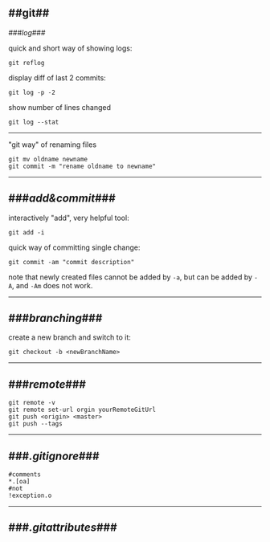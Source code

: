 ##git##
---
###_log_###

quick and short way of showing logs:

    git reflog

display diff of last 2 commits:

    git log -p -2

show number of lines changed

    git log --stat
---
"git way" of renaming files

    git mv oldname newname
    git commit -m "rename oldname to newname"
---
###_add&commit_###
---
interactively "add", very helpful tool:

    git add -i 
 
quick way of committing single change:

    git commit -am "commit description"

note that newly created files cannot be added by `-a`, but can be added by `-A`, and `-Am` does not work.

---
###_branching_###
---

create a new branch and switch to it:

    git checkout -b <newBranchName>

---
###_remote_###
---

    git remote -v
    git remote set-url orgin yourRemoteGitUrl
    git push <origin> <master>
    git push --tags
---
###_.gitignore_###
---

    #comments
    *.[oa]
    #not
    !exception.o


---
###_.gitattributes_###
---
